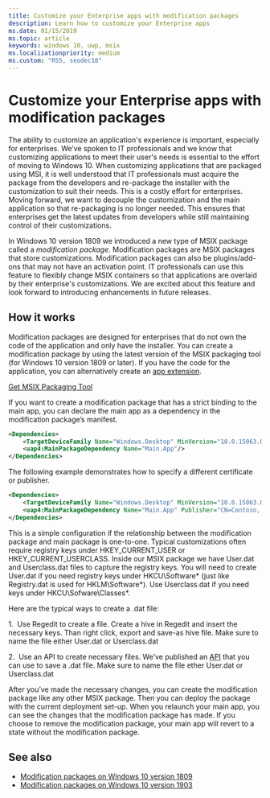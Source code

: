 ```yaml
---
title: Customize your Enterprise apps with modification packages
description: Learn how to customize your Enterprise apps
ms.date: 01/15/2019
ms.topic: article
keywords: windows 10, uwp, msix
ms.localizationpriority: medium
ms.custom: "RS5, seodec18"
---
```


# Customize your Enterprise apps with modification packages 

The ability to customize an application's experience is important, especially for enterprises. We’ve spoken to IT professionals and we know that customizing applications to meet their user's needs is essential to the effort of moving to Windows 10. When customizing applications that are packaged using MSI, it is well understood that IT professionals must acquire the package from the developers and re-package the installer with the customization to suit their needs. This is a costly effort for enterprises. Moving forward, we want to decouple the customization and the main application so that re-packaging is no longer needed. This ensures that enterprises get the latest updates from developers while still maintaining control of their customizations.

In Windows 10 version 1809 we introduced a new type of MSIX package called a *modification package*. Modification packages are MSIX packages that store customizations. Modification packages can also be plugins/add-ons that may not have an activation point. IT professionals can use this feature to flexibly change MSIX containers so that applications are overlaid by their enterprise's customizations. We are excited about this feature and look forward to introducing enhancements in future releases. 

## How it works

Modification packages are designed for enterprises that do not own the code of the application and only have the installer. You can create a modification package by using the latest version of the MSIX packaging tool (for Windows 10 version 1809 or later). If you have the code for the application, you can alternatively create an [app extension](https://docs.microsoft.com/windows/uwp/launch-resume/how-to-create-an-extension). 

<div class="nextstepaction"><p><a class="x-hidden-focus" href="https://www.microsoft.com/en-us/p/msix-packaging-tool/9n5lw3jbcxkf" data-linktype="external">Get MSIX Packaging Tool</a></p></div>

If you want to create a modification package that has a strict binding to the main app, you can declare the main app as a dependency in the modification package’s manifest. 

``` xml
<Dependencies>
    <TargetDeviceFamily Name="Windows.Desktop" MinVersion="10.0.15063.0"/>
    <uap4:MainPackageDependency Name="Main.App"/>
</Dependencies>
```

The following example demonstrates how to specify a different certificate or publisher.

``` xml
<Dependencies>
    <TargetDeviceFamily Name="Windows.Desktop" MinVersion="10.0.15063.0"/>
    <uap4:MainPackageDependency Name="Main.App" Publisher="CN=Contoso, C=US" />
</Dependencies>

```

This is a simple configuration if the relationship between the modification package and main package is one-to-one. Typical customizations often require registry keys under HKEY_CURRENT_USER or HKEY_CURRENT_USERCLASS. Inside our MSIX package we have User.dat and Userclass.dat files to capture the registry keys. You will need to create User.dat if you need registry keys under HKCU\Software\* (just like Registry.dat is used for HKLM\Software\*). Use Userclass.dat if you need keys under HKCU\Sofware\Classes\*. 

Here are the typical ways to create a .dat file: 

1.  Use Regedit to create a file. Create a hive in Regedit and insert the necessary keys. Than right click, export and save-as hive file. Make sure to name the file either User.dat or Userclass.dat

2.  Use an API to create necessary files. We’ve published an [API](https://msdn.microsoft.com/en-us/library/ee210773(v=vs.85).aspx) that you can use to save a .dat file. Make sure to name the file ether User.dat or Userclass.dat

After you’ve made the necessary changes, you can create the modification package like any other MSIX package. Then you can deploy the package with the current deployment set-up. When you relaunch your main app, you can see the changes that the modification package has made. If you choose to remove the modification package, your main app will revert to a state without the modification package. 

## See also
- [Modification packages on Windows 10 version 1809](modification-package-1809-update.md)
- [Modification packages on Windows 10 version 1903](modification-package-1903.md)

